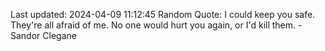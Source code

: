 Last updated: 2024-04-09 11:12:45
Random Quote: I could keep you safe.  They're all afraid of me.  No one would hurt you again, or I'd kill them.  -  Sandor Clegane